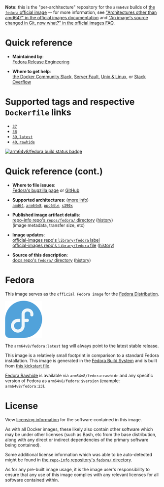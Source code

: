 <!--

********************************************************************************

WARNING:

    DO NOT EDIT "fedora/README.md"

    IT IS AUTO-GENERATED

    (from the other files in "fedora/" combined with a set of templates)

********************************************************************************

-->

**Note:** this is the "per-architecture" repository for the `arm64v8` builds of [the `fedora` official image](https://hub.docker.com/_/fedora) -- for more information, see ["Architectures other than amd64?" in the official images documentation](https://github.com/docker-library/official-images#architectures-other-than-amd64) and ["An image's source changed in Git, now what?" in the official images FAQ](https://github.com/docker-library/faq#an-images-source-changed-in-git-now-what).

# Quick reference

-	**Maintained by**:  
	[Fedora Release Engineering](https://github.com/fedora-cloud/docker-brew-fedora)

-	**Where to get help**:  
	[the Docker Community Slack](https://dockr.ly/comm-slack), [Server Fault](https://serverfault.com/help/on-topic), [Unix & Linux](https://unix.stackexchange.com/help/on-topic), or [Stack Overflow](https://stackoverflow.com/help/on-topic)

# Supported tags and respective `Dockerfile` links

-	[`37`](https://github.com/fedora-cloud/docker-brew-fedora/blob/35dc602fb77de3f4cd4baab66574bec64b64240a/aarch64/Dockerfile)
-	[`38`](https://github.com/fedora-cloud/docker-brew-fedora/blob/97461ab278dd434ae468092ea9402a29784c4747/aarch64/Dockerfile)
-	[`39`, `latest`](https://github.com/fedora-cloud/docker-brew-fedora/blob/f2251d1a1e4487a7df8d56ec4297bfb1ad3e5e46/aarch64/Dockerfile)
-	[`40`, `rawhide`](https://github.com/fedora-cloud/docker-brew-fedora/blob/01790edc0998a3812a7b9f94aaa31808d482f87e/aarch64/Dockerfile)

[![arm64v8/fedora build status badge](https://img.shields.io/jenkins/s/https/doi-janky.infosiftr.net/job/multiarch/job/arm64v8/job/fedora.svg?label=arm64v8/fedora%20%20build%20job)](https://doi-janky.infosiftr.net/job/multiarch/job/arm64v8/job/fedora/)

# Quick reference (cont.)

-	**Where to file issues**:  
	[Fedora's bugzilla page](https://bugzilla.redhat.com/enter_bug.cgi?product=Fedora%20Container%20Images) or [GitHub](https://github.com/fedora-cloud/docker-brew-fedora/issues)

-	**Supported architectures**: ([more info](https://github.com/docker-library/official-images#architectures-other-than-amd64))  
	[`amd64`](https://hub.docker.com/r/amd64/fedora/), [`arm64v8`](https://hub.docker.com/r/arm64v8/fedora/), [`ppc64le`](https://hub.docker.com/r/ppc64le/fedora/), [`s390x`](https://hub.docker.com/r/s390x/fedora/)

-	**Published image artifact details**:  
	[repo-info repo's `repos/fedora/` directory](https://github.com/docker-library/repo-info/blob/master/repos/fedora) ([history](https://github.com/docker-library/repo-info/commits/master/repos/fedora))  
	(image metadata, transfer size, etc)

-	**Image updates**:  
	[official-images repo's `library/fedora` label](https://github.com/docker-library/official-images/issues?q=label%3Alibrary%2Ffedora)  
	[official-images repo's `library/fedora` file](https://github.com/docker-library/official-images/blob/master/library/fedora) ([history](https://github.com/docker-library/official-images/commits/master/library/fedora))

-	**Source of this description**:  
	[docs repo's `fedora/` directory](https://github.com/docker-library/docs/tree/master/fedora) ([history](https://github.com/docker-library/docs/commits/master/fedora))

# Fedora

This image serves as the `official Fedora image` for the [Fedora Distribution](https://getfedora.org/).

![logo](https://raw.githubusercontent.com/docker-library/docs/7925a7131128930eed07077f9369b7ca52e0fd02/fedora/logo.png)

The `arm64v8/fedora:latest` tag will always point to the latest stable release.

This image is a relatively small footprint in comparison to a standard Fedora installation. This image is generated in the [Fedora Build System](http://koji.fedoraproject.org/koji/) and is built from [this kickstart file](https://pagure.io/fedora-kickstarts/blob/main/f/fedora-container-base.ks).

[Fedora Rawhide](https://fedoraproject.org/wiki/Releases/Rawhide) is available via `arm64v8/fedora:rawhide` and any specific version of Fedora as `arm64v8/fedora:$version` (example: `arm64v8/fedora:23`).

# License

View [licensing information](https://fedoraproject.org/wiki/Licensing:Main) for the software contained in this image.

As with all Docker images, these likely also contain other software which may be under other licenses (such as Bash, etc from the base distribution, along with any direct or indirect dependencies of the primary software being contained).

Some additional license information which was able to be auto-detected might be found in [the `repo-info` repository's `fedora/` directory](https://github.com/docker-library/repo-info/tree/master/repos/fedora).

As for any pre-built image usage, it is the image user's responsibility to ensure that any use of this image complies with any relevant licenses for all software contained within.
